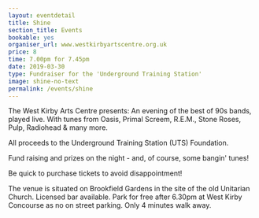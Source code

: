 ```yaml
---
layout: eventdetail
title: Shine
section_title: Events
bookable: yes
organiser_url: www.westkirbyartscentre.org.uk
price: 8
time: 7.00pm for 7.45pm
date: 2019-03-30
type: Fundraiser for the 'Underground Training Station'
image: shine-no-text
permalink: /events/shine
---
```


The West Kirby Arts Centre presents: An evening of the best of 90s bands, played live. With tunes from Oasis, Primal Screem, R.E.M., Stone Roses, Pulp, Radiohead & many more.

All proceeds to the Underground Training Station (UTS) Foundation.

Fund raising and prizes on the night - and, of course, some bangin' tunes!

Be quick to purchase tickets to avoid disappointment!

The venue is situated on Brookfield Gardens in the site of the old Unitarian Church. Licensed bar available. Park for free after 6.30pm at West Kirby Concourse as no on street parking. Only 4 minutes walk away.
